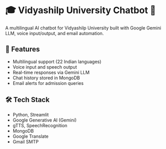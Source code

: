 # 🎓 Vidyashilp University Chatbot 🤖

A multilingual AI chatbot for Vidyashilp University built with Google Gemini LLM, voice input/output, and email automation.

## 🚀 Features
- Multilingual support (22 Indian languages)
- Voice input and speech output
- Real-time responses via Gemini LLM
- Chat history stored in MongoDB
- Email alerts for admission queries

## 🛠 Tech Stack
- Python, Streamlit
- Google Generative AI (Gemini)
- gTTS, SpeechRecognition
- MongoDB
- Google Translate
- Gmail SMTP

